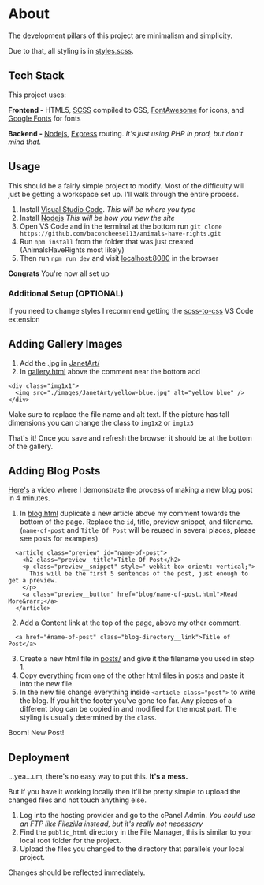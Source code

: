 # About

The development pillars of this project are minimalism and simplicity.

Due to that, all  styling is in [styles.scss](public/css/styles.scss).


## Tech Stack

This project uses:

**Frontend -** HTML5, [SCSS](https://sass-lang.com/documentation/syntax) compiled to CSS, [FontAwesome](https://fontawesome.com/icons?d=gallery) for icons, and [Google Fonts](https://fonts.google.com/) for fonts

**Backend -** [Nodejs](https://nodejs.org/en/), [Express](https://expressjs.com/) routing. *It's just using PHP in prod, but don't mind that.*


## Usage

This should be a fairly simple project to modify. Most of the difficulty will just be getting a workspace set up. I'll walk through the entire process.

1. Install [Visual Studio Code](https://code.visualstudio.com/). *This will be where you type*
2. Install [Nodejs](https://nodejs.org/en/) *This will be how you view the site*
3. Open VS Code and in the terminal at the bottom run `git clone https://github.com/baconcheese113/animals-have-rights.git`
4. Run `npm install` from the folder that was just created (AnimalsHaveRights most likely)
5. Then run `npm run dev` and visit [localhost:8080](http://localhost:8080) in the browser

**Congrats** You're now all set up

### Additional Setup (OPTIONAL)

If you need to change styles I recommend getting the [scss-to-css](https://marketplace.visualstudio.com/items?itemName=yutent.scss-to-css) VS Code extension


## Adding Gallery Images

1. Add the .jpg in [JanetArt/](public/images/JanetArt/)
2. In [gallery.html](public/gallery.html) above the comment near the bottom add
```
<div class="img1x1">
  <img src="./images/JanetArt/yellow-blue.jpg" alt="yellow blue" />
</div>
```
Make sure to replace the file name and alt text. If the picture has tall dimensions you can change the class to `img1x2` or `img1x3`

That's it! Once you save and refresh the browser it should be at the bottom of the gallery.


## Adding Blog Posts

[Here's](http://recordit.co/ptjAn8NsL3) a video where I demonstrate the process of making a new blog post in 4 minutes.

1. In [blog.html](public/blog.html) duplicate a new article above my comment towards the bottom of the page. Replace the `id`, title, preview snippet, and filename. (`name-of-post` and `Title Of Post` will be reused in several places, please see posts for examples)
```
  <article class="preview" id="name-of-post">
    <h2 class="preview__title">Title Of Post</h2>
    <p class="preview__snippet" style="-webkit-box-orient: vertical;">
      This will be the first 5 sentences of the post, just enough to get a preview.
    </p>
    <a class="preview__button" href="blog/name-of-post.html">Read More&rarr;</a>
  </article>
```
2. Add a Content link at the top of the page, above my other comment.
```
  <a href="#name-of-post" class="blog-directory__link">Title of Post</a>
```
3. Create a new html file in [posts/](public/posts/) and give it the filename you used in step 1.
4. Copy everything from one of the other html files in posts and paste it into the new file.
5. In the new file change everything inside `<article class="post">` to write the blog. If you hit the footer you've gone too far. Any pieces of a different blog can be copied in and modified for the most part. The styling is usually determined by the `class`.

Boom! New Post! 


## Deployment

...yea...um, there's no easy way to put this.
__It's a mess.__

But if you have it working locally then it'll be pretty simple to upload the changed files and not touch anything else.

1. Log into the hosting provider and go to the cPanel Admin. *You could use an FTP like Filezilla instead, but it's really not necessary*
2. Find the `public_html` directory in the File Manager, this is similar to your local root folder for the project.
3. Upload the files you changed to the directory that parallels your local project.

Changes should be reflected immediately.